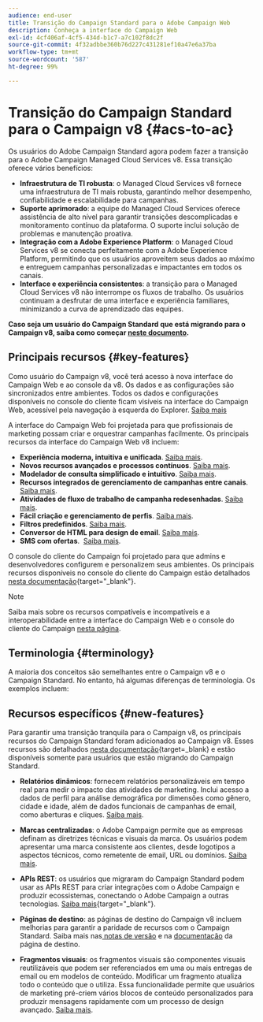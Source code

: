 ```yaml
---
audience: end-user
title: Transição do Campaign Standard para o Adobe Campaign Web
description: Conheça a interface do Campaign Web
exl-id: 4cf406af-4cf5-434d-b1c7-a7c102f8dc2f
source-git-commit: 4f32adbbe360b76d227c431281ef10a47e6a37ba
workflow-type: tm+mt
source-wordcount: '587'
ht-degree: 99%

---
```


# Transição do Campaign Standard para o Campaign v8 {#acs-to-ac}

Os usuários do Adobe Campaign Standard agora podem fazer a transição para o Adobe Campaign Managed Cloud Services v8. Essa transição oferece vários benefícios:

* **Infraestrutura de TI robusta**: o Managed Cloud Services v8 fornece uma infraestrutura de TI mais robusta, garantindo melhor desempenho, confiabilidade e escalabilidade para campanhas.
* **Suporte aprimorado**: a equipe do Managed Cloud Services oferece assistência de alto nível para garantir transições descomplicadas e monitoramento contínuo da plataforma. O suporte inclui solução de problemas e manutenção proativa.
* **Integração com a Adobe Experience Platform**: o Managed Cloud Services v8 se conecta perfeitamente com a Adobe Experience Platform, permitindo que os usuários aproveitem seus dados ao máximo e entreguem campanhas personalizadas e impactantes em todos os canais.
* **Interface e experiência consistentes**: a transição para o Managed Cloud Services v8 não interrompe os fluxos de trabalho. Os usuários continuam a desfrutar de uma interface e experiência familiares, minimizando a curva de aprendizado das equipes.

**Caso seja um usuário do Campaign Standard que está migrando para o Campaign v8, saiba como começar [neste documento](../../adoption/home.md).**

<!--
As a Campaign Standard user, we now offer you a way to migrate to Adobe Campaign v8. You will benefit from both the new Campaign Web interface and the v8 console.
-->

## Principais recursos {#key-features}

Como usuário do Campaign v8, você terá acesso à nova interface do Campaign Web e ao console da v8. Os dados e as configurações são sincronizados entre ambientes. Todos os dados e configurações disponíveis no console do cliente ficam visíveis na interface do Campaign Web, acessível pela navegação à esquerda do Explorer. [Saiba mais](../get-started/user-interface.md#user-interface-explorer)

A interface do Campaign Web foi projetada para que profissionais de marketing possam criar e orquestrar campanhas facilmente. Os principais recursos da interface do Campaign Web v8 incluem:

* **Experiência moderna, intuitiva e unificada**. [Saiba mais](../get-started/connect-to-campaign.md).
* **Novos recursos avançados e processos contínuos**. [Saiba mais](../get-started/user-interface.md).
* **Modelador de consulta simplificado e intuitivo**. [Saiba mais](../query/query-modeler-overview.md).
* **Recursos integrados de gerenciamento de campanhas entre canais**.  [Saiba mais](../msg/gs-messages.md).
* **Atividades de fluxo de trabalho de campanha redesenhadas**. [Saiba mais](../workflows/gs-workflows.md).
* **Fácil criação e gerenciamento de perfis**. [Saiba mais](../audience/about-recipients.md).
* **Filtros predefinidos**. [Saiba mais](../get-started/predefined-filters.md).
* **Conversor de HTML para design de email**. [Saiba mais](../email/existing-content.md).
* **SMS com ofertas**.  [Saiba mais](../msg/offers.md).

O console do cliente do Campaign foi projetado para que admins e desenvolvedores configurem e personalizem seus ambientes. Os principais recursos disponíveis no console do cliente do Campaign estão detalhados [nesta documentação](https://experienceleague.adobe.com/pt-br/docs/campaign/campaign-v8/new/whats-new){target="_blank"}.

>[!NOTE]
>
>Saiba mais sobre os recursos compatíveis e incompatíveis e a interoperabilidade entre a interface do Campaign Web e o console do cliente do Campaign [nesta página](../get-started/capability-matrix.md).

## Terminologia {#terminology}

A maioria dos conceitos são semelhantes entre o Campaign v8 e o Campaign Standard. No entanto, há algumas diferenças de terminologia. Os exemplos incluem:

<!--
* Profiles are **Recipients** in the console. [Learn more](../audience/gs-audiences-recipients.md).
* Test profiles are **Seed addresses**. [Learn more](../preview-test/test-deliveries.md).
* The delivery preparation is the **Delivery analysis**. [Learn more](../monitor/prepare-send.md).
* Audiences are **Lists**. [Learn more](../audience/gs-audiences-recipients.md).
-->

<!--
* Custom resources are **Schemas**
* Messages are referred to as **Deliveries**
* Roles are configured with **Named Rights**
* Security Groups are **Operator Groups**
* Organizational units are managed through **Folder Permissions**
* Product users are **Operators** in the client console
* Delivery preparation is the **Delivery analysis** in the client console
-->

## Recursos específicos {#new-features}

Para garantir uma transição tranquila para o Campaign v8, os principais recursos do Campaign Standard foram adicionados ao Campaign v8. Esses recursos são detalhados [nesta documentação](https://experienceleague.adobe.com/pt-br/docs/experience-cloud/campaign/campaign-standard-migration-home){target=_blank} e estão disponíveis somente para usuários que estão migrando do Campaign Standard.

* **Relatórios dinâmicos**: fornecem relatórios personalizáveis em tempo real para medir o impacto das atividades de marketing. Inclui acesso a dados de perfil para análise demográfica por dimensões como gênero, cidade e idade, além de dados funcionais de campanhas de email, como aberturas e cliques. [Saiba mais](../reporting/dynamic-reporting/get-started-reporting.md).

* **Marcas centralizadas**: o Adobe Campaign permite que as empresas definam as diretrizes técnicas e visuais da marca. Os usuários podem apresentar uma marca consistente aos clientes, desde logotipos a aspectos técnicos, como remetente de email, URL ou domínios. [Saiba mais](../administration/branding/branding-gs.md).

* **APIs REST**: os usuários que migraram do Campaign Standard podem usar as APIs REST para criar integrações com o Adobe Campaign e produzir ecossistemas, conectando o Adobe Campaign a outras tecnologias. [Saiba mais](https://experienceleague.adobe.com/docs/campaign/campaign-v8/developer/apis/get-started-apis.html){target="_blank"}.

* **Páginas de destino**: as páginas de destino do Campaign v8 incluem melhorias para garantir a paridade de recursos com o Campaign Standard. Saiba mais nas[ notas de versão](../rn/release-notes.md#new-24-4) e na [documentação](../landing-pages/get-started-lp.md) da página de destino.

* **Fragmentos visuais**: os fragmentos visuais são componentes visuais reutilizáveis que podem ser referenciados em uma ou mais entregas de email ou em modelos de conteúdo. Modificar um fragmento atualiza todo o conteúdo que o utiliza. Essa funcionalidade permite que usuários de marketing pré-criem vários blocos de conteúdo personalizados para produzir mensagens rapidamente com um processo de design avançado. [Saiba mais](../content/use-visual-fragments.md).

<!--
* Delivery Alerting: In addition to viewing notifications directly in Campaign, Adobe Campaign also provides an email alerting system to trigger email alerts to users or external stakeholders of important system activities. Create, manage, and receive customizable alerts and dashboards to keep track of delivery successes or failures. Adobe Campaign Delivery Alerting boosts efficiency by keeping all involved Adobe Campaign users in a company automatically informed about the delivery execution status, via email and dashboard. 

* Landing Pages: Landing pages are web forms that can be used to capture information on your audiences, offer subscriptions to a service, display data and grow your database. Landing pages can also be used for acquiring or updating existing profiles, and to set up a double opt-in mechanism, allowing you to protect the platform from wrong or invalid email addresses, or spambots. [Learn more](../landing-pages/get-started-lp.md)
-->